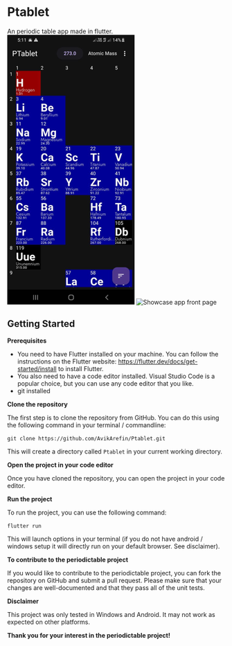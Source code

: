 # Ptablet

An periodic table app made in flutter.
![Image](showcase.bmp)
![Showcase app front page]([showcase.bmp](https://github.com/AvikArefin/Ptablet/blob/main/showcase.bmp))

## Getting Started

**Prerequisites**

* You need to have Flutter installed on your machine. You can follow the instructions on the Flutter website: https://flutter.dev/docs/get-started/install to install Flutter.
* You also need to have a code editor installed. Visual Studio Code is a popular choice, but you can use any code editor that you like.
* git installed

**Clone the repository**

The first step is to clone the repository from GitHub. You can do this using the following command in your terminal / commandline:

```
git clone https://github.com/AvikArefin/Ptablet.git
```

This will create a directory called `Ptablet` in your current working directory.

**Open the project in your code editor**

Once you have cloned the repository, you can open the project in your code editor.

**Run the project**

To run the project, you can use the following command:

```
flutter run
```

This will launch options in your terminal (if you do not have android / windows setup it will directly run on your default browser. See disclaimer).

**To contribute to the periodictable project**

If you would like to contribute to the periodictable project, you can fork the repository on GitHub and submit a pull request. Please make sure that your changes are well-documented and that they pass all of the unit tests.

**Disclaimer**

This project was only tested in Windows and Android. It may not work as expected on other platforms.

**Thank you for your interest in the periodictable project!**

